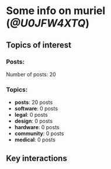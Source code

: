 # Some info on muriel (_@U0JFW4XTQ_)


## Topics of interest

### Posts: 

Number of posts: 20

### Topics:

* __posts__: 20 posts
* __software__: 0 posts
* __legal__: 0 posts
* __design__: 0 posts
* __hardware__: 0 posts
* __community__: 0 posts
* __medical__: 0 posts

## Key interactions 

